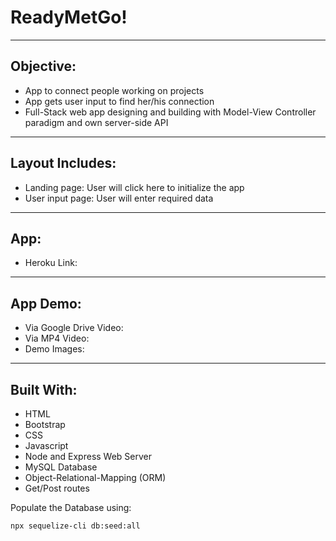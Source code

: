 # ReadyMetGo!
---
## Objective:
- App to connect people working on projects
- App gets user input to find her/his connection
- Full-Stack web app designing and building with Model-View Controller paradigm and own server-side API
---
## Layout Includes:
- Landing page: User will click here to initialize the app
- User input page: User will enter required data
---
## App:
- Heroku Link: 
---
## App Demo:
- Via Google Drive Video: 
- Via MP4 Video: 
- Demo Images:
---
## Built With:
- HTML
- Bootstrap
- CSS
- Javascript
- Node and Express Web Server
- MySQL Database
- Object-Relational-Mapping (ORM)
- Get/Post routes 

Populate the Database using:

    npx sequelize-cli db:seed:all

